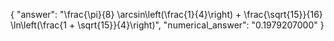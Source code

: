 {
  "answer": "\\frac{\\pi}{8} \\arcsin\\left(\\frac{1}{4}\\right) + \\frac{\\sqrt{15}}{16} \\ln\\left(\\frac{1 + \\sqrt{15}}{4}\\right)",
  "numerical_answer": "0.1979207000"
}